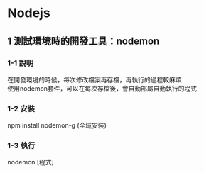 # Nodejs

## 1 測試環境時的開發工具：nodemon

### 1-1 說明  
在開發環境的時候，每次修改檔案再存檔，再執行的過程較麻煩  
使用nodemon套件，可以在每次存檔後，會自動部屬自動執行的程式
### 1-2 安裝 
npm install nodemon-g   (全域安裝)
### 1-3 執行
nodemon [程式]

